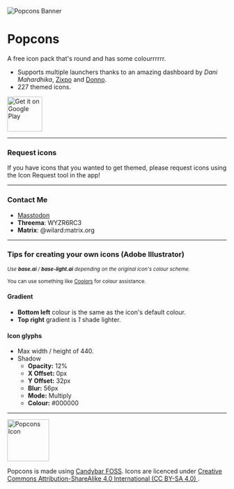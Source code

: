 <img src="https://raw.githubusercontent.com/Wil-Design/Popcons/main/githubmedia/play-store-banner.png" alt="Popcons Banner">

# Popcons
A free icon pack that's round and has some colourrrrrr.
- Supports multiple launchers thanks to an amazing dashboard by *Dani Mahardhika*, [Zixpo](https://github.com/zixpo) and [Donno](https://github.com/Donnnno).
- 227 themed icons.

[<img src="https://play.google.com/intl/en_us/badges/images/generic/en_badge_web_generic.png" alt="Get it on Google Play" height="80">](https://play.google.com/store/apps/details?id=com.wil.popcons)

---

### Request icons

If you have icons that you wanted to get themed, please request icons using the Icon Request tool in the app!

---

### Contact Me

- [Masstodon](https://fosstodon.org/@wil)
- **Threema**: WYZR6RC3
- **Matrix**: @wilard:matrix.org

---

### Tips for creating your own icons (Adobe Illustrator)

<sup>*Use **base.ai** / **base-light.ai** depending on the original icon's colour scheme.*</sup>

<sup>You can use something like [Coolors](https://www.coolors.co/) for colour assistance.</sup>

#### Gradient

- **Bottom left** colour is the same as the icon's default colour.
- **Top right** gradient is *1* shade lighter.

#### Icon glyphs

- Max width / height of 440.
- Shadow
  - **Opacity:** 12%
  - **X Offset:** 0px
  - **Y Offset:** 32px
  - **Blur:** 56px
  - **Mode:** Multiply
  - **Colour:** #000000
  
---

<img src="https://raw.githubusercontent.com/Wil-Design/Popcons/main/githubmedia/app-icon.png" alt="Popcons Icon" height="96">

Popcons is made using [Candybar FOSS](https://www.github.com/Donnnno/candybar-foss/). 
Icons are licenced under [Creative Commons Attribution-ShareAlike 4.0 International (CC BY-SA 4.0) ](https://creativecommons.org/licenses/by-sa/4.0/).